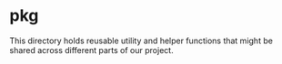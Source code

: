 # pkg

This directory holds reusable utility and helper functions that might be shared across different parts of our project. 

